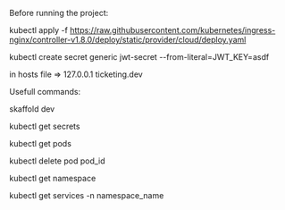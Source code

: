Before running the project:

kubectl apply -f https://raw.githubusercontent.com/kubernetes/ingress-nginx/controller-v1.8.0/deploy/static/provider/cloud/deploy.yaml

kubectl create secret generic jwt-secret --from-literal=JWT_KEY=asdf

in hosts file => 127.0.0.1 ticketing.dev

Usefull commands:

skaffold dev

kubectl get secrets

kubectl get pods

kubectl delete pod pod_id

kubectl get namespace

kubectl get services -n namespace_name
